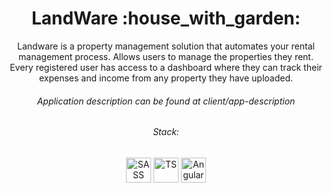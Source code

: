 <h1 align="center">LandWare :house_with_garden:</h1>

<p align="center">
Landware is a property management solution that automates your rental management process. Allows users to manage the properties they rent. Every registered user has access to a dashboard where they can track their expenses and income from any property they have uploaded.
  </p>

<h6 align="center"> Application description can be found at client/app-description </h6>

<p align="center">
<h6 align="center"> Stack:</h6>
<p align="center"> 
  <img alt="SASS" width="40px" height="40px" src="https://cdn.jsdelivr.net/gh/devicons/devicon/icons/sass/sass-original.svg" /> 
   <img alt="TS" width="40px" height="40px" src="https://cdn.jsdelivr.net/gh/devicons/devicon/icons/typescript/typescript-original.svg" />  
  <img alt="Angular" width="40px" height="40px" src="https://cdn.jsdelivr.net/gh/devicons/devicon/icons/typescript/angular-original.svg" />  
</p>
  </p>
